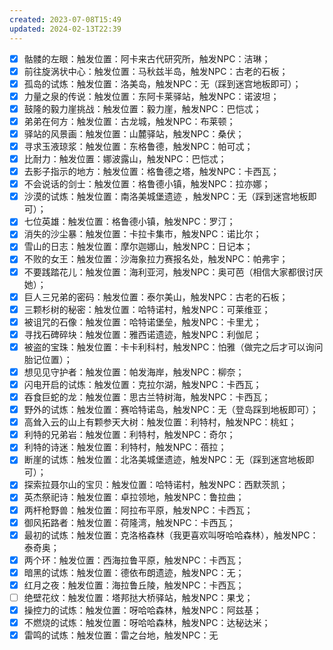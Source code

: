 ```yaml
---
created: 2023-07-08T15:49
updated: 2024-02-13T22:39
---
```

- [x] 骷髅的左眼：触发位置：阿卡来古代研究所，触发NPC：洁琳；
- [x] 前往旋涡状中心：触发位置：马秋兹半岛，触发NPC：古老的石板；
- [x] 孤岛的试炼：触发位置：洛美岛，触发NPC：无（踩到迷宫地板即可）；
- [x] 力量之泉的传说：触发位置：东阿卡莱驿站，触发NPC：诺波坦；
- [x] 鼓隆的毅力崖挑战：触发位置：毅力崖，触发NPC：巴恺忒；
- [x] 弟弟在何方：触发位置：古龙城，触发NPC：布莱顿；
- [x] 驿站的风景画：触发位置：山麓驿站，触发NPC：桑伏；
- [x] 寻求玉液琼浆：触发位置：东格鲁德，触发NPC：帕可忒；
- [x] 比耐力：触发位置：娜波露山，触发NPC：巴恺忒；
- [x] 去影子指示的地方：触发位置：格鲁德之塔，触发NPC：卡西瓦；
- [x] 不会说话的剑士：触发位置：格鲁德小镇，触发NPC：拉亦娜；
- [x] 沙漠的试炼：触发位置：南洛美城堡遗迹 ，触发NPC：无（踩到迷宫地板即可）；
- [x] 七位英雄：触发位置：格鲁德小镇，触发NPC：罗汀；
- [x] 消失的沙尘暴：触发位置：卡拉卡集市，触发NPC：诺比尔；
- [x] 雪山的日志：触发位置：摩尔迦娜山，触发NPC：日记本；
- [x] 不败的女王：触发位置：沙海象拉力赛报名处，触发NPC：帕弗宇；
- [x] 不要践踏花儿：触发位置：海利亚河，触发NPC：奥可芭（相信大家都很讨厌她）；
- [x] 巨人三兄弟的密码：触发位置：泰尔美山，触发NPC：古老的石板；
- [x] 三颗杉树的秘密：触发位置：哈特诺村，触发NPC：可莱维亚；
- [x] 被诅咒的石像：触发位置：哈特诺堡垒，触发NPC：卡里尤；
- [x] 寻找石碑碎块：触发位置：雅西诺遗迹，触发NPC：利伽尼；
- [x] 被盗的宝珠：触发位置：卡卡利科村，触发NPC：怕雅（做完之后才可以询问胎记位置）；
- [x] 想见见守护者：触发位置：帕发海岸，触发NPC：柳奈；
- [x] 闪电开启的试炼：触发位置：克拉尔湖，触发NPC：卡西瓦；
- [x] 吞食巨蛇的龙：触发位置：思古兰特树海，触发NPC：卡西瓦；
- [x] 野外的试炼：触发位置：赛哈特诺岛，触发NPC：无（登岛踩到地板即可）；
- [x] 高耸入云的山上有颗参天大树：触发位置：利特村，触发NPC：桃虹；
- [x] 利特的兄弟岩：触发位置：利特村，触发NPC：奇尔；
- [x] 利特的诗迷：触发位置：利特村，触发NPC：蓓拉；
- [x] 断崖的试炼：触发位置：北洛美城堡遗迹，触发NPC：无（踩到迷宫地板即可）；
- [x] 探索拉聂尔山的宝贝：触发位置：哈特诺村，触发NPC：西默茨凯；
- [x] 英杰祭祀诗：触发位置：卓拉领地，触发NPC：鲁拉曲；
- [x] 两杆枪野兽：触发位置：阿拉布平原，触发NPC：卡西瓦；
- [x] 御风拓路者：触发位置：荷隆湾，触发NPC：卡西瓦；
- [x] 最初的试炼：触发位置：克洛格森林（我更喜欢叫呀哈哈森林），触发NPC：泰奇奥；
- [x] 两个环：触发位置：西海拉鲁平原，触发NPC：卡西瓦；
- [x] 暗黑的试炼：触发位置：德依布朗遗迹，触发NPC：无；
- [x] 红月之夜：触发位置：海拉鲁丘陵，触发NPC：卡西瓦；
- [ ] 绝壁花纹：触发位置：塔邦挞大桥驿站，触发NPC：果戈；
- [x] 操控力的试炼：触发位置：呀哈哈森林，触发NPC：阿兹基；
- [x] 不燃烧的试炼：触发位置：呀哈哈森林，触发NPC：达秘达米；
- [x] 雷鸣的试炼：触发位置：雷之台地，触发NPC：无